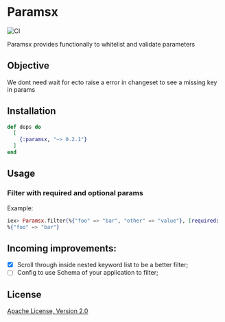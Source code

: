 # Paramsx

![CI](https://github.com/BCecatto/Paramsx/workflows/CI/badge.svg?branch=master)

Paramsx provides functionally to whitelist and validate parameters

## Objective

We dont need wait for ecto raise a error in changeset to see a missing key in params

## Installation

```elixir
def deps do
  [
    {:paramsx, "~> 0.2.1"}
  ]
end
```
## Usage
### Filter with required and optional params

Example:
```elixir
iex> Paramsx.filter(%{"foo" => "bar", "other" => "value"}, [required: [:foo], optional: []])
%{"foo" => "bar"}
```

## Incoming improvements:
  - [x] Scroll through inside nested keyword list to be a better filter;
  - [ ] Config to use Schema of your application to filter;

## License
[Apache License, Version 2.0](LICENSE) 
